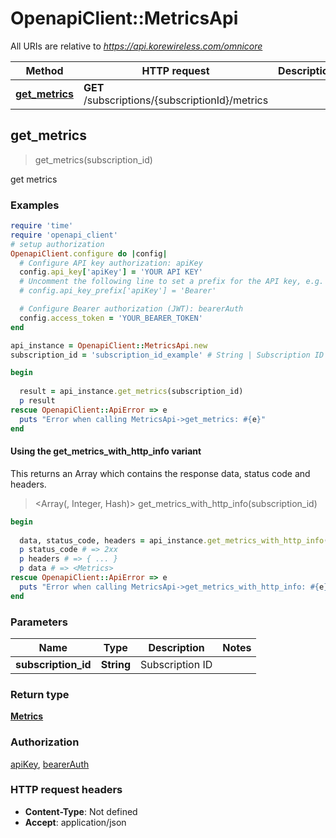 # OpenapiClient::MetricsApi

All URIs are relative to *https://api.korewireless.com/omnicore*

| Method | HTTP request | Description |
| ------ | ------------ | ----------- |
| [**get_metrics**](MetricsApi.md#get_metrics) | **GET** /subscriptions/{subscriptionId}/metrics |  |


## get_metrics

> <Metrics> get_metrics(subscription_id)



get metrics

### Examples

```ruby
require 'time'
require 'openapi_client'
# setup authorization
OpenapiClient.configure do |config|
  # Configure API key authorization: apiKey
  config.api_key['apiKey'] = 'YOUR API KEY'
  # Uncomment the following line to set a prefix for the API key, e.g. 'Bearer' (defaults to nil)
  # config.api_key_prefix['apiKey'] = 'Bearer'

  # Configure Bearer authorization (JWT): bearerAuth
  config.access_token = 'YOUR_BEARER_TOKEN'
end

api_instance = OpenapiClient::MetricsApi.new
subscription_id = 'subscription_id_example' # String | Subscription ID

begin
  
  result = api_instance.get_metrics(subscription_id)
  p result
rescue OpenapiClient::ApiError => e
  puts "Error when calling MetricsApi->get_metrics: #{e}"
end
```

#### Using the get_metrics_with_http_info variant

This returns an Array which contains the response data, status code and headers.

> <Array(<Metrics>, Integer, Hash)> get_metrics_with_http_info(subscription_id)

```ruby
begin
  
  data, status_code, headers = api_instance.get_metrics_with_http_info(subscription_id)
  p status_code # => 2xx
  p headers # => { ... }
  p data # => <Metrics>
rescue OpenapiClient::ApiError => e
  puts "Error when calling MetricsApi->get_metrics_with_http_info: #{e}"
end
```

### Parameters

| Name | Type | Description | Notes |
| ---- | ---- | ----------- | ----- |
| **subscription_id** | **String** | Subscription ID |  |

### Return type

[**Metrics**](Metrics.md)

### Authorization

[apiKey](../README.md#apiKey), [bearerAuth](../README.md#bearerAuth)

### HTTP request headers

- **Content-Type**: Not defined
- **Accept**: application/json

